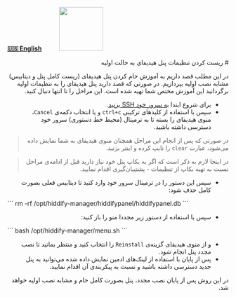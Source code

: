 [**🇺🇸 English**](/manager/wiki/How-to-Reset-Hiddify-panel-to-default)&nbsp;&nbsp;&nbsp;&nbsp;&nbsp;&nbsp;&nbsp;&nbsp;&nbsp;&nbsp;<a href="/manager/wiki/%D9%87%D9%85%D9%87-%D8%A2%D9%85%D9%88%D8%B2%D8%B4%E2%80%8C%D9%87%D8%A7-%D9%88-%D9%88%DB%8C%D8%AF%D8%A6%D9%88%D9%87%D8%A7"><img width="100" src="https://github.com/hiddify/hiddify-config/assets/125398461/3704cd84-eee6-4c45-abe7-3c02936bbebb" /></a>


<div dir=rtl markdown=1>
# ریست کردن تنظیمات پنل هیدیفای به حالت اولیه

در این مطلب قصد داریم به آموزش خام کردن پنل هیدیفای (ریست کامل پنل و دیتابیس) مشابه نصب اولیه بپردازیم. در صورتی که قصد دارید پنل هیدیفای را به تنظیمات اولیه برگردانید این آموزش مختص شما تهیه شده است. این مراحل را تا انتها دنبال کنید.

* برای شروع ابتدا [به سرور خود SSH بزنید](/manager/wiki/SSH-%D8%A2%D9%85%D9%88%D8%B2%D8%B4-%D8%A7%D8%AA%D8%B5%D8%A7%D9%84-%D8%A8%D9%87-%D8%B3%D8%B1%D9%88%D8%B1-%D8%A7%D8%B2-%D8%B7%D8%B1%DB%8C%D9%82).
*  سپس با استفاده از کلیدهای ترکیبی `ctrl+c` و یا انتخاب دکمه‌ی `Cancel`، منوی هیدیفای را بسته تا به ترمینال (محیط خط دستوری) سرور خود دسترسی داشته باشید.
> در صورتی که پس از انجام این مراحل همچنان منوی هیدیفای به شما نمایش داده می‌شود، عبارت `clear` را تایپ کرده و اینتر بزنید.

> در اینجا لازم به ذکر است که اگر به بکاپ پنل خود نیاز دارید قبل از ادامه‌ی مراحل نسبت به تهیه بکاپ از تنظیمات - پشتیبان‌گیری اقدام نمایید.

* سپس این دستور را در ترمینال سرور خود وارد کنید تا دیتابیس فعلی بصورت کامل حذف شود:

<div dir=ltr markdown=1>
```
rm -rf /opt/hiddify-manager/hiddifypanel/hiddifypanel.db
```

</div>

* سپس با استفاده از دستور زیر مجددا منو را باز کنید:

<div dir=ltr markdown=1>
```
bash /opt/hiddify-manager/menu.sh
```

</div>

* و از منوی هیدیفای گزینه‌ی `Reinstall` را انتخاب کنید و منتظر بمانید تا نصب مجدد پنل انجام شود. 
* پس از پایان با استفاده از لینک‌های ادمین نمایش داده شده می‌توانید به پنل جدید دسترسی داشته باشید و نسبت به پیکربندی آن اقدام نمایید.

در این روش پس از پایان نصب مجدد، پنل بصورت کامل خام و مشابه نصب اولیه خواهد شد.